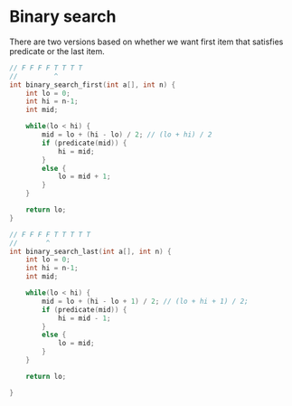 # Binary search

There are two versions based on whether we want first item that satisfies
predicate or the last item.

```cpp
// F F F F T T T T
//         ^
int binary_search_first(int a[], int n) {
    int lo = 0;
    int hi = n-1;
    int mid;

    while(lo < hi) {
        mid = lo + (hi - lo) / 2; // (lo + hi) / 2
        if (predicate(mid)) {
            hi = mid;
        }
        else {
            lo = mid + 1;
        }
    }

    return lo;
}
```

```cpp
// F F F F T T T T T
//       ^
int binary_search_last(int a[], int n) {
    int lo = 0;
    int hi = n-1;
    int mid;

    while(lo < hi) {
        mid = lo + (hi - lo + 1) / 2; // (lo + hi + 1) / 2;
        if (predicate(mid)) {
            hi = mid - 1;
        }
        else {
            lo = mid;
        }
    }

    return lo;

}
```

#


